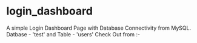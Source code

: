 # login_dashboard
A simple Login Dashboard Page with Database Connectivity from MySQL.
Datbase - 'test' and Table - 'users'
Check Out from :- 
